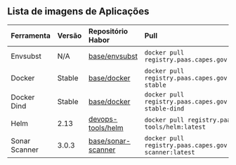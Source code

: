## Lista de imagens de Aplicações


| Ferramenta    | Versão | Repositório Habor                                                                                            | Pull                                                                        | Repositório Git                                                                                                       |
|:--------------|:-------|:-------------------------------------------------------------------------------------------------------------|:----------------------------------------------------------------------------|:----------------------------------------------------------------------------------------------------------------------|
| Envsubst      | N/A    | [base/envsubst](https://harbor.paas.capes.gov.br/harbor/projects/4/repositories/base%2Fenvsubst)           | ```docker pull registry.paas.capes.gov.br/base/envsubst:latest```           | [cgs/DEVOPS/Images/devops-tools/envsubst](https://git.capes.gov.br/cgs/DEVOPS/Images/devops-tools/envsubst)           |
| Docker        | Stable | [base/docker](https://harbor.paas.capes.gov.br/harbor/projects/4/repositories/base%2Fdocker)               | ```docker pull registry.paas.capes.gov.br/base/docker:latest-stable```      | [cgs/DEVOPS/Images/devops-tools/docker](https://git.capes.gov.br/cgs/DEVOPS/Images/devops-tools/docker)               |
| Docker Dind   | Stable | [base/docker](https://harbor.paas.capes.gov.br/harbor/projects/4/repositories/base%2Fdocker)               | ```docker pull registry.paas.capes.gov.br/base/docker:latest-stable-dind``` | [cgs/DEVOPS/Images/devops-tools/docker](https://git.capes.gov.br/cgs/DEVOPS/Images/devops-tools/docker)               |
| Helm          | 2.13   | [devops-tools/helm](https://harbor.paas.capes.gov.br/harbor/projects/3/repositories/devops-tools%2Fhelm)   | ```docker pull registry.paas.capes.gov.br/devops-tools/helm:latest```       | [cgs/DEVOPS/Images/devops-tools/helm](https://git.capes.gov.br/cgs/DEVOPS/Images/devops-tools/helm)                   |
| Sonar Scanner | 3.0.3  | [base/sonar-scanner](https://harbor.paas.capes.gov.br/harbor/projects/4/repositories/base%2Fsonar-scanner) | ```docker pull registry.paas.capes.gov.br/base/sonar-scanner:latest```      | [cgs/DEVOPS/Images/devops-tools/sonar-scanner](https://git.capes.gov.br/cgs/DEVOPS/Images/devops-tools/sonar-scanner) |
